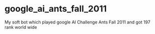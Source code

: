 google_ai_ants_fall_2011
========================

My soft bot which played google AI Challenge Ants Fall 2011 and got 197 rank world wide